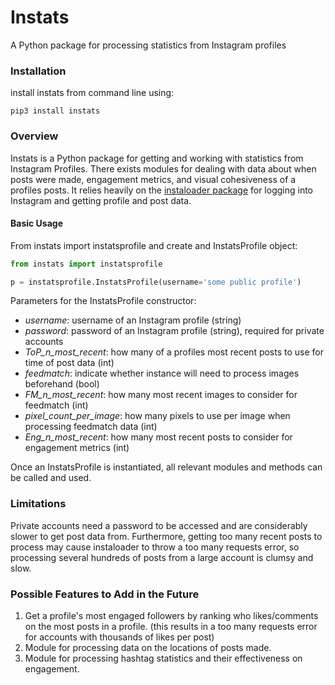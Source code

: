 # Instats

A Python package for processing statistics from Instagram profiles

### Installation
install instats from command line using:
```commandline
pip3 install instats
```
### Overview

Instats is a Python package for getting and working with statistics from Instagram Profiles.
There exists modules for dealing with data about when posts were made, engagement metrics, and visual cohesiveness
of a profiles posts. It relies heavily on the [instaloader package](https://instaloader.github.io/index.html) for 
logging into Instagram and getting profile and post data. 

#### Basic Usage

From instats import instatsprofile and create and InstatsProfile object:
```python
from instats import instatsprofile

p = instatsprofile.InstatsProfile(username='some public profile')
```

Parameters for the InstatsProfile constructor:
 - *username*: username of an Instagram profile (string)
 - *password*: password of an Instagram profile (string), required for private accounts
 - *ToP_n_most_recent*: how many of a profiles most recent posts to use for time of post data (int)
 - *feedmatch*: indicate whether instance will need to process images beforehand (bool)
 - *FM_n_most_recent*: how many most recent images to consider for feedmatch (int)
 - *pixel_count_per_image*: how many pixels to use per image when processing feedmatch data (int)
 - *Eng_n_most_recent*: how many most recent posts to consider for engagement metrics (int)
 
Once an InstatsProfile is instantiated, all relevant modules and methods can be called and used.

### Limitations

Private accounts need a password to be accessed and are considerably slower to get post data from.
Furthermore, getting too many recent posts to process may cause instaloader to throw a too many requests error,
so processing several hundreds of posts from a large account is clumsy and slow.

### Possible Features to Add in the Future

1. Get a profile's most engaged followers by ranking who likes/comments on the most posts in a profile.
(this results in a too many requests error for accounts with thousands of likes per post)
2. Module for processing data on the locations of posts made.
3. Module for processing hashtag statistics and their effectiveness on engagement.
